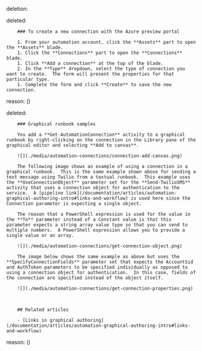 deletion:

deleted:

		### To create a new connection with the Azure preview portal
		
		1. From your automation account, click the **Assets** part to open the **Assets** blade.
		1. Click the **Connections** part to open the **Connections** blade.
		1. Click **Add a connection** at the top of the blade.
		2. In the **Type** dropdown, select the type of connection you want to create.  The form will present the properties for that particular type.
		1. Complete the form and click **Create** to save the new connection.

reason: ()

deleted:

		### Graphical runbook samples
		
		You add a **Get-AutomationConnection** activity to a graphical runbook by right-clicking on the connection in the Library pane of the graphical editor and selecting **Add to canvas**.
		
		![](./media/automation-connections/connection-add-canvas.png)
		
		The following image shows an example of using a connection in a graphical runbook.  This is the same example shown above for sending a text message using Twilio from a textual runbook.  This example uses the **UseConnectionObject** parameter set for the **Send-TwilioSMS** activity that uses a connection object for authentication to the service.  A [pipeline link](/documentation/articles/automation-graphical-authoring-intro#links-and-workflow) is used here since the Connection parameter is expecting a single object.
		
		The reason that a PowerShell expression is used for the value in the **To** parameter instead of a Constant value is that this parameter expects a string array value type so that you can send to multiple numbers.  A PowerShell expression allows you to provide a single value or an array.
		
		![](./media/automation-connections/get-connection-object.png)
		
		The image below shows the same example as above but uses the **SpecifyConnectionFields** parameter set that expects the AccountSid and AuthToken parameters to be specified individually as opposed to using a connection object for authentication.  In this case, fields of the connection are specified instead of the object itself.  
		
		![](./media/automation-connections/get-connection-properties.png)
		
		
		
		## Related articles
		
		- [Links in graphical authoring](/documentation/articles/automation-graphical-authoring-intro#links-and-workflow)

reason: ()

